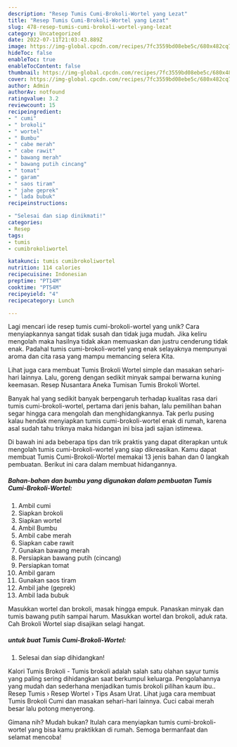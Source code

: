 ```yaml
---
description: "Resep Tumis Cumi-Brokoli-Wortel yang Lezat"
title: "Resep Tumis Cumi-Brokoli-Wortel yang Lezat"
slug: 478-resep-tumis-cumi-brokoli-wortel-yang-lezat
category: Uncategorized
date: 2022-07-11T21:03:43.889Z
image: https://img-global.cpcdn.com/recipes/7fc3559bd08ebe5c/680x482cq70/tumis-cumi-brokoli-wortel-foto-resep-utama.jpg
hideToc: false
enableToc: true
enableTocContent: false
thumbnail: https://img-global.cpcdn.com/recipes/7fc3559bd08ebe5c/680x482cq70/tumis-cumi-brokoli-wortel-foto-resep-utama.jpg
cover: https://img-global.cpcdn.com/recipes/7fc3559bd08ebe5c/680x482cq70/tumis-cumi-brokoli-wortel-foto-resep-utama.jpg
author: Admin
authorAv: notfound
ratingvalue: 3.2
reviewcount: 15
recipeingredient:
- " cumi"
- " brokoli"
- " wortel"
- " Bumbu"
- " cabe merah"
- " cabe rawit"
- " bawang merah"
- " bawang putih cincang"
- " tomat"
- " garam"
- " saos tiram"
- " jahe geprek"
- " lada bubuk"
recipeinstructions:

- "Selesai dan siap dinikmati!"
categories:
- Resep
tags:
- tumis
- cumibrokoliwortel

katakunci: tumis cumibrokoliwortel 
nutrition: 114 calories
recipecuisine: Indonesian
preptime: "PT14M"
cooktime: "PT54M"
recipeyield: "4"
recipecategory: Lunch

---
```





Lagi mencari ide resep tumis cumi-brokoli-wortel yang unik? Cara menyiapkannya sangat tidak susah dan tidak juga mudah. Jika keliru mengolah maka hasilnya tidak akan memuaskan dan justru cenderung tidak enak. Padahal tumis cumi-brokoli-wortel yang enak selayaknya mempunyai aroma dan cita rasa yang mampu memancing selera Kita.





Lihat juga cara membuat Tumis Brokoli Wortel simple dan masakan sehari-hari lainnya. Lalu, goreng dengan sedikit minyak sampai berwarna kuning keemasan. Resep Nusantara Aneka Tumisan Tumis Brokoli Wortel.

Banyak hal yang sedikit banyak berpengaruh terhadap kualitas rasa dari tumis cumi-brokoli-wortel, pertama dari jenis bahan, lalu pemilihan bahan segar hingga cara mengolah dan menghidangkannya. Tak perlu pusing kalau hendak menyiapkan tumis cumi-brokoli-wortel enak di rumah, karena asal sudah tahu triknya maka hidangan ini bisa jadi sajian istimewa.






Di bawah ini ada beberapa tips dan trik praktis yang dapat diterapkan untuk mengolah tumis cumi-brokoli-wortel yang siap dikreasikan. Kamu dapat membuat Tumis Cumi-Brokoli-Wortel memakai 13 jenis bahan dan 0 langkah pembuatan. Berikut ini cara dalam membuat hidangannya.

<!--inarticleads1-->

##### Bahan-bahan dan bumbu yang digunakan dalam pembuatan Tumis Cumi-Brokoli-Wortel:

1. Ambil  cumi
1. Siapkan  brokoli
1. Siapkan  wortel
1. Ambil  Bumbu
1. Ambil  cabe merah
1. Siapkan  cabe rawit
1. Gunakan  bawang merah
1. Persiapkan  bawang putih (cincang)
1. Persiapkan  tomat
1. Ambil  garam
1. Gunakan  saos tiram
1. Ambil  jahe (geprek)
1. Ambil  lada bubuk


Masukkan wortel dan brokoli, masak hingga empuk. Panaskan minyak dan tumis bawang putih sampai harum. Masukkan wortel dan brokoli, aduk rata. Cah Brokoli Wortel siap disajikan selagi hangat. 

<!--inarticleads2-->

#####  untuk buat Tumis Cumi-Brokoli-Wortel:


1. Selesai dan siap dihidangkan!

Kalori Tumis Brokoli - Tumis brokoli adalah salah satu olahan sayur tumis yang paling sering dihidangkan saat berkumpul keluarga. Pengolahannya yang mudah dan sederhana menjadikan tumis brokoli pilihan kaum ibu.. Resep Tumis › Resep Wortel › Tips Asam Urat. Lihat juga cara membuat Tumis Brokoli Cumi dan masakan sehari-hari lainnya. Cuci cabai merah besar lalu potong menyerong. 

Gimana nih? Mudah bukan? Itulah cara menyiapkan tumis cumi-brokoli-wortel yang bisa kamu praktikkan di rumah. Semoga bermanfaat dan selamat mencoba!
